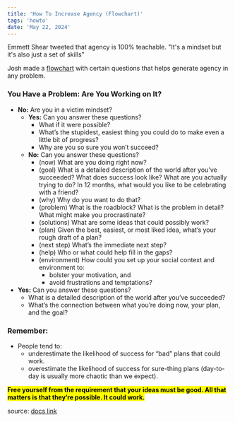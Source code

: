 ```yaml
---
title: 'How To Increase Agency (Flowchart)'
tags: 'howto'
date: 'May 22, 2024'
---
```


Emmett Shear tweeted that agency is 100% teachable. "It's a mindset but it's also just a set of skills"

Josh made a [flowchart](https://x.com/JoshuaLelon/status/1792974174392353038) with certain questions that helps generate agency in any problem.

### You Have a Problem: Are You Working on It?

- **No:** Are you in a victim mindset?
  - **Yes:** Can you answer these questions?
    - What if it were possible?
    - What’s the stupidest, easiest thing you could do to make even a little bit of progress?
    - Why are you so sure you won’t succeed?
  - **No:** Can you answer these questions?
    - (now) What are you doing right now?
    - (goal) What is a detailed description of the world after you’ve succeeded? What does success look like? What are you actually trying to do? In 12 months, what would you like to be celebrating with a friend?
    - (why) Why do you want to do that?
    - (problem) What is the roadblock? What is the problem in detail? What might make you procrastinate?
    - (solutions) What are some ideas that could possibly work?
    - (plan) Given the best, easiest, or most liked idea, what’s your rough draft of a plan?
    - (next step) What’s the immediate next step?
    - (help) Who or what could help fill in the gaps?
    - (environment) How could you set up your social context and environment to:
      - bolster your motivation, and
      - avoid frustrations and temptations?
- **Yes:** Can you answer these questions?
  - What is a detailed description of the world after you’ve succeeded?
  - What’s the connection between what you’re doing now, your plan, and the goal?

### Remember:

- People tend to:
  - underestimate the likelihood of success for “bad” plans that could work.
  - overestimate the likelihood of success for sure-thing plans (day-to-day is usually more chaotic than we expect).

<mark>**Free yourself from the requirement that your ideas must be good. All that matters is that they’re possible. It could work.**</mark>

source: [docs link](https://docs.google.com/document/d/1MAGfpvCQ9NanQFZ8hBhEK4ZgB5Jo_KflHUm0P7F4bJM/edit#heading=h.k8iredj1znak)
